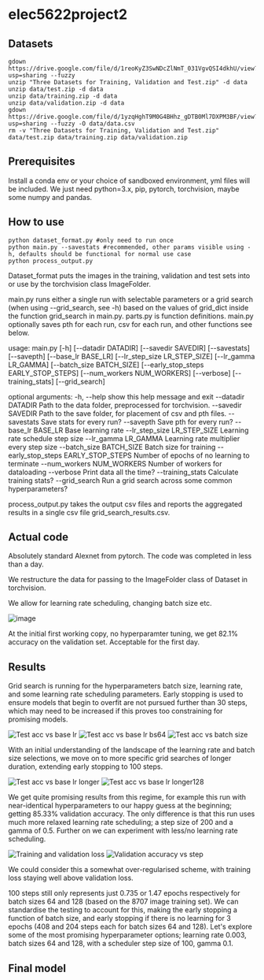 # elec5622project2


## Datasets
```shell
gdown https://drive.google.com/file/d/1reoKyZ3SwNDcZlNmT_031VgvQSI4dkhU/view?usp=sharing --fuzzy
unzip "Three Datasets for Training, Validation and Test.zip" -d data
unzip data/test.zip -d data
unzip data/training.zip -d data
unzip data/validation.zip -d data
gdown https://drive.google.com/file/d/1yzqHghT9M0G4BHhz_gDTB0Ml7DXPM3BF/view?usp=sharing --fuzzy -O data/data.csv
rm -v "Three Datasets for Training, Validation and Test.zip" data/test.zip data/training.zip data/validation.zip
```
## Prerequisites

Install a conda env or your choice of sandboxed environment, yml files will be included.
We just need python=3.x, pip, pytorch, torchvision, maybe some numpy and pandas.

## How to use

```shell
python dataset_format.py #only need to run once
python main.py --savestats #recommended, other params visible using -h, defaults should be functional for normal use case
python process_output.py
```
Dataset_format puts the images in the training, validation and test sets into or use by the torchvision class ImageFolder.

main.py runs either a single run with selectable parameters or a grid search (when using --grid_search, see -h) based on the values of grid_dict inside the function grid_search in main.py. parts.py is function definitions. main.py optionally saves pth for each run, csv for each run, and other functions see below.

usage: main.py [-h] [--datadir DATADIR] [--savedir SAVEDIR] [--savestats] [--savepth] [--base_lr BASE_LR] [--lr_step_size LR_STEP_SIZE] [--lr_gamma LR_GAMMA]
               [--batch_size BATCH_SIZE] [--early_stop_steps EARLY_STOP_STEPS] [--num_workers NUM_WORKERS] [--verbose] [--training_stats] [--grid_search]

optional arguments:
  -h, --help            show this help message and exit
  --datadir DATADIR     Path to the data folder, preprocessed for torchvision.
  --savedir SAVEDIR     Path to the save folder, for placement of csv and pth files.
  --savestats           Save stats for every run?
  --savepth             Save pth for every run?
  --base_lr BASE_LR     Base learning rate
  --lr_step_size LR_STEP_SIZE
                        Learning rate schedule step size
  --lr_gamma LR_GAMMA   Learning rate multiplier every step size
  --batch_size BATCH_SIZE
                        Batch size for training
  --early_stop_steps EARLY_STOP_STEPS
                        Number of epochs of no learning to terminate
  --num_workers NUM_WORKERS
                        Number of workers for dataloading
  --verbose             Print data all the time?
  --training_stats      Calculate training stats?
  --grid_search         Run a grid search across some common hyperparameters?

process_output.py takes the output csv files and reports the aggregated results in a single csv file grid_search_results.csv.



## Actual code
Absolutely standard Alexnet from pytorch. The code was completed in less than a day.

We restructure the data for passing to the ImageFolder class of Dataset in torchvision.

We allow for learning rate scheduling, changing batch size etc.

![image](https://user-images.githubusercontent.com/48018617/194888313-a586faca-3ff0-4423-9b87-aba254cec9ba.png)

At the initial first working copy, no hyperparamter tuning, we get 82.1% accuracy on the validation set. Acceptable for the first day.

## Results

Grid search is running for the hyperparameters batch size, learning rate, and some learning rate scheduling parameters. Early stopping is used to ensure models that begin to overfit are not pursued further than 30 steps, which may need to be increased if this proves too constraining for promising models.

![Test acc vs base lr](https://user-images.githubusercontent.com/48018617/195095185-99de1f3e-cf74-497a-aa75-ee0290504c08.png)
![Test acc vs base lr bs64](https://user-images.githubusercontent.com/48018617/195095194-b60583b7-f674-4dc5-bb17-6be8a1071658.png)
![Test acc vs batch size](https://user-images.githubusercontent.com/48018617/195095195-dfe7805c-5fb1-4713-a15f-ea77a65938dc.png)

With an initial understanding of the landscape of the learning rate and batch size selections, we move on to more specific grid searches of longer duration, extending early stopping to 100 steps. 

![Test acc vs base lr longer](https://user-images.githubusercontent.com/48018617/195110084-08b14ab6-14b6-4fc9-bf19-20721f59f84d.png)
![Test acc vs base lr longer128](https://user-images.githubusercontent.com/48018617/195110094-ec3cc6e6-a853-4092-b760-ffa26082996b.png)

We get quite promising results from this regime, for example this run with near-identical hyperparameters to our happy guess at the beginning; getting 85.33% validation accuracy. The only difference is that this run uses much more relaxed learning rate scheduling; a step size of 200 and a gamma of 0.5. Further on we can experiment with less/no learning rate scheduling.

![Training and validation loss](https://user-images.githubusercontent.com/48018617/195115413-7b780b47-7f02-4129-a7c5-e113ce92da9c.png)
![Validation accuracy vs step](https://user-images.githubusercontent.com/48018617/195116133-eb920351-95aa-467c-82c4-2f8fbb32c4db.png)

We could consider this a somewhat over-regularised scheme, with training loss staying well above validation loss.


100 steps still only represents just 0.735 or 1.47 epochs respectively for batch sizes 64 and 128 (based on the 8707 image training set). We can standardise the testing to account for this, making the early stopping a function of batch size, and early stopping if there is no learning for 3 epochs (408 and 204 steps each for batch sizes 64 and 128). Let's explore some of the most promising hyperparameter options; learning rate 0.003, batch sizes 64 and 128, with a scheduler step size of 100, gamma 0.1.


## Final model

